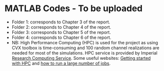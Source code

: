 # MATLAB Codes - To be uploaded
* Folder 1: corresponds to Chapter 3 of the report.
* Folder 2: corresponds to Chapter 4 of the report.
* Folder 3: corresponds to Chapter 5 of the report.
* Folder 4: corresponds to Chapter 6 of the report.
* NB: High Performance Computing (HPC) is used for the project as using CVX toolbox is time-consuming and 100 random channel realizations are needed for most of the simulations. HPC service is provided by Imperial [Research Computing Service](https://www.imperial.ac.uk/admin-services/ict/self-service/research-support/rcs/). Some useful websites: [Getting started with HPC](https://www.imperial.ac.uk/admin-services/ict/self-service/research-support/rcs/support/getting-started/) and [how to run a large number of jobs](https://www.imperial.ac.uk/admin-services/ict/self-service/research-support/rcs/computing/high-throughput-computing/job-sizing/).
